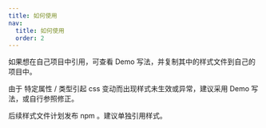 ```yaml
---
title: 如何使用
nav:
  title: 如何使用
  order: 2
---
```


如果想在自己项目中引用，可查看 Demo 写法，并复制其中的样式文件到自己的项目中。

由于 特定属性 / 类型引起 css 变动而出现样式未生效或异常，建议采用 Demo 写法，或自行参照修正。

后续样式文件计划发布 npm 。建议单独引用样式。
